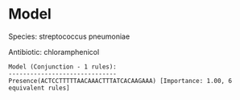 
# Model

Species: streptococcus pneumoniae

Antibiotic: chloramphenicol

```
Model (Conjunction - 1 rules):
------------------------------
Presence(ACTCCTTTTTAACAAACTTTATCACAAGAAA) [Importance: 1.00, 6 equivalent rules]

```

